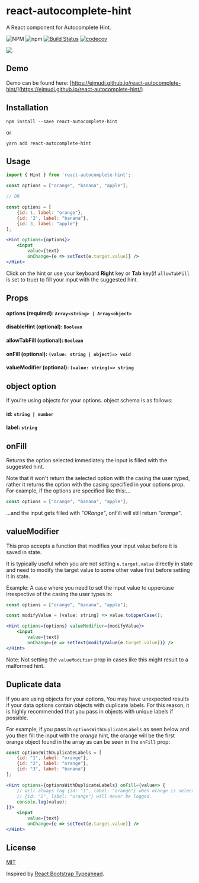 # react-autocomplete-hint
A React component for Autocomplete Hint.

![NPM](https://img.shields.io/npm/l/react-autocomplete-hint)
![npm](https://img.shields.io/npm/v/react-autocomplete-hint)
[![Build Status](https://travis-ci.com/ejmudi/react-autocomplete-hint.svg?branch=master)](https://travis-ci.com/ejmudi/react-autocomplete-hint)
[![codecov](https://codecov.io/gh/ejmudi/react-autocomplete-hint/graph/badge.svg)](https://codecov.io/gh/ejmudi/react-autocomplete-hint)

![](demo/demo.gif)


## Demo

Demo can be found here: [https://ejmudi.github.io/react-autocomplete-hint/](https://ejmudi.github.io/react-autocomplete-hint/)


## Installation
```
npm install --save react-autocomplete-hint
```
or
```
yarn add react-autocomplete-hint
```


## Usage
```jsx
import { Hint } from 'react-autocomplete-hint';

const options = ["orange", "banana", "apple"];

// OR

const options = [
    {id: 1, label: "orange"}, 
    {id: '2', label: "banana"}, 
    {id: 3, label: "apple"}
];

<Hint options={options}>
    <input
        value={text}
        onChange={e => setText(e.target.value)} />
</Hint>

```

Click on the hint or use your keyboard **Right** key or **Tab** key(if `allowTabFill` is set to true) to fill your input with the suggested hint.


## Props

#### options (required): `Array<string> | Array<object>`

#### disableHint (optional): `Boolean`

#### allowTabFill (optional): `Boolean`

#### onFill (optional): `(value: string | object)=> void`

#### valueModifier (optional): `(value: string)=> string`


## object option
If you're using objects for your options. object schema is as follows:

#### id: `string | number`
#### label: `string`


## onFill
Returns the option selected immediately the input is filled with the suggested hint. 

Note that it won't return the selected option with the casing the user typed, rather it returns the option with the casing specified in your options prop. For example, if the options are specified like this:...

```jsx
const options = ["orange", "banana", "apple"];
```
...and the input gets filled with *"ORange"*, onFill will still return *"orange"*.


## valueModifier
This prop accepts a function that modifies your input value before it is saved in state.

It is typically useful when you are not setting `e.target.value` directly in state and need to modify the target value to 
some other value first before setting it in state.

Example: A case where you need to set the input value to uppercase irrespective of the casing the user types in:

```jsx
const options = ["orange", "banana", "apple"];

const modifyValue = (value: string) => value.toUpperCase();

<Hint options={options} valueModifier={modifyValue}>
    <input
        value={text}
        onChange={e => setText(modifyValue(e.target.value))} />
</Hint>
```
Note: Not setting the `valueModifier` prop in cases like this might result to a malformed hint.


## Duplicate data
If you are using objects for your options, You may have unexpected results if your data options contain objects with duplicate labels. For this reason, it is highly recommended that you pass in objects with unique labels if possible.

For example, if you pass in `optionsWithDuplicateLabels` as seen below and you then fill the input with the *orange* hint, the orange will be the first orange object found in the array as can be seen in the `onFill` prop:

```jsx
const optionsWithDuplicateLabels = [
    {id: "1", label: "orange"},
    {id: "2", label: "orange"},
    {id: "3", label: "banana"}
];

<Hint options={optionsWithDuplicateLabels} onFill={value=> {
    // will always log {id: "1", label: "orange"} when orange is selected
    // {id: "2", label: "orange"} will never be logged.
    console.log(value);
}}>
    <input
        value={text}
        onChange={e => setText(e.target.value)} />
</Hint>

```


## License
[MIT](LICENSE)

Inspired by [React Bootstrap Typeahead](https://github.com/ericgio/react-bootstrap-typeahead).
